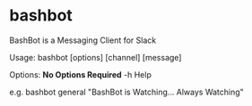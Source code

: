 # bashbot
BashBot is a Messaging Client for Slack

Usage: bashbot [options] [channel] [message]
  
  Options:    **No Options Required**
      -h    Help
      
  e.g. bashbot general "BashBot is Watching... Always Watching"
